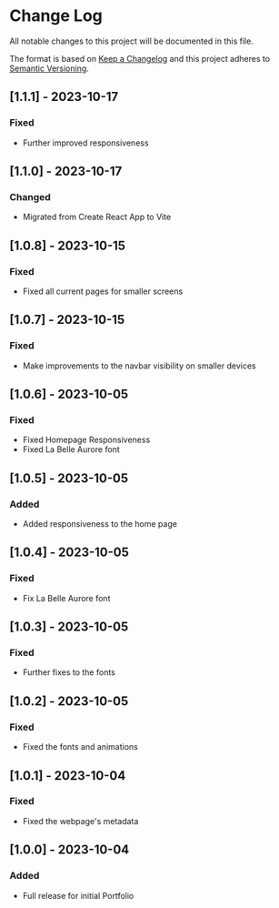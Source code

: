 # Change Log
All notable changes to this project will be documented in this file.

The format is based on [Keep a Changelog](http://keepachangelog.com/)
and this project adheres to [Semantic Versioning](http://semver.org/).

## [1.1.1] - 2023-10-17

### Fixed

- Further improved responsiveness

## [1.1.0] - 2023-10-17

### Changed

- Migrated from Create React App to Vite

## [1.0.8] - 2023-10-15

### Fixed

- Fixed all current pages for smaller screens

## [1.0.7] - 2023-10-15

### Fixed

- Make improvements to the navbar visibility on smaller devices

## [1.0.6] - 2023-10-05

### Fixed

- Fixed Homepage Responsiveness
- Fixed La Belle Aurore font

## [1.0.5] - 2023-10-05

### Added

- Added responsiveness to the home page

## [1.0.4] - 2023-10-05

### Fixed

- Fix La Belle Aurore font

## [1.0.3] - 2023-10-05

### Fixed

- Further fixes to the fonts

## [1.0.2] - 2023-10-05

### Fixed

- Fixed the fonts and animations

## [1.0.1] - 2023-10-04

### Fixed

- Fixed the webpage's metadata

## [1.0.0] - 2023-10-04

### Added

- Full release for initial Portfolio